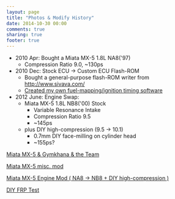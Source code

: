 ```yaml
---
layout: page
title: "Photos & Modify History"
date: 2014-10-30 00:00
comments: true
sharing: true
footer: true
---
```


-   2010 Apr: Bought a Miata MX-5 1.8L NA8('97)
    -   Compression Ratio 9.0, ~130ps
-   2010 Dec: Stock ECU -> Custom ECU Flash-ROM
    -   Bought a general-purpose flash-ROM writer from <http://www.sivava.com/>
    -   [Created my own fuel-mapping/ignition timing software](../editor/editor.html)
-   2012 June: Engine Swap:
    -   Miata MX-5 1.8L NB8('00) Stock
        -   Variable Resonance Intake
        -   Compression Ratio 9.5
        -   ~145ps
    -   plus DIY high-compression (9.5 -> 10.1)
        -   0.7mm DIY face-milling on cylinder head
        -   ~155ps?

[Miata MX-5 & Gymkhana & the Team](./gymkhana.html)

[Miata MX-5 misc. mod](./miscmod.html)

[Miata MX-5 Engine Mod ( NA8 -> NB8 + DIY high-compression )](./enginemod.html)

[DIY FRP Test](./frp.html)
